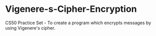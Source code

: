 # Vigenere-s-Cipher-Encryption
CS50 Practice Set - To create a program which encrypts messages by using Vigenere's cipher.
